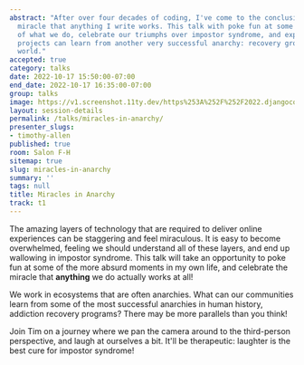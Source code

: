 ```yaml
---
abstract: "After over four decades of coding, I've come to the conclusion that it is a
  miracle that anything I write works. This talk with poke fun at some of the absurdity
  of what we do, celebrate our triumphs over impostor syndrome, and explore how our
  projects can learn from another very successful anarchy: recovery groups around the
  world."
accepted: true
category: talks
date: 2022-10-17 15:50:00-07:00
end_date: 2022-10-17 16:35:00-07:00
group: talks
image: https://v1.screenshot.11ty.dev/https%253A%252F%252F2022.djangocon.us%252Fpresenters%252Ftimothy-allen%252F/opengraph/
layout: session-details
permalink: /talks/miracles-in-anarchy/
presenter_slugs:
- timothy-allen
published: true
room: Salon F-H
sitemap: true
slug: miracles-in-anarchy
summary: ''
tags: null
title: Miracles in Anarchy
track: t1
---
```


The amazing layers of technology that are required to deliver online experiences can be
staggering and feel miraculous. It is easy to become overwhelmed, feeling we should
understand all of these layers, and end up wallowing in impostor syndrome. This talk
will take an opportunity to poke fun at some of the more absurd moments in my own life,
and celebrate the miracle that **anything** we do actually works at all!

We work in ecosystems that are often anarchies. What can our communities learn from
some of the most successful anarchies in human history, addiction recovery programs?
There may be more parallels than you think!

Join Tim on a journey where we pan the camera around to the third-person perspective,
and laugh at ourselves a bit. It'll be therapeutic: laughter is the best cure for
impostor syndrome!